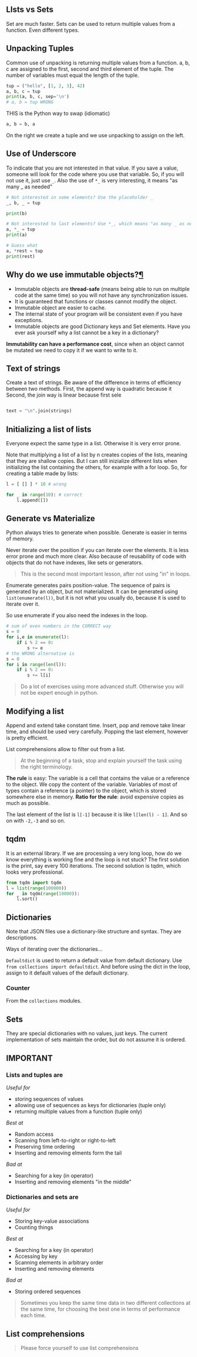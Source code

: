 ## LIsts vs Sets
Set are much faster.
Sets can be used to return multiple values from a function. Even different types.
## Unpacking Tuples
Common use of unpacking is returning multiple values from a function.
a, b, c are assigned to the first, second and third element of the tuple.
The number of variables must equal the length of the tuple.
```python
tup = ("hello", [1, 2, 3], 42)
a, b, c = tup
print(a, b, c, sep='\n')
# a, b = tup WRONG
```

 THIS is the Python way to swap (idiomatic)
```python
a, b = b, a
```
On the right we create a tuple and we use unpacking to assign on the left.
## Use of Underscore
To indicate that you are not interested in that value.
If you save a value, someone will look for the code where you use that variable. So, if you will not use it, just use `_`.
Also the use of `*_` is very interesting, it means "as many _ as needed"

```python
# Not interested in some elements? Use the placeholder _
_, b, _ = tup

print(b)

# Not interested to last elements? Use *_, which means "as many _ as needed"
a, *_ = tup
print(a)

# Guess what
a, *rest = tup
print(rest)
```

## Why do we use immutable objects?[¶](http://localhost:8888/lab/tree/L02-Python-DataStructures.ipynb#Why-do-we-use-immutable-objects?)

- Immutable objects are **thread-safe** (means being able to run on multiple code at the same time) so you will not have any synchronization issues.
- It is guaranteed that functions or classes cannot modify the object.
- Immutable object are easier to cache.
- The internal state of your program will be consistent even if you have exceptions.
- Immutable objects are good Dictionary keys and Set elements. Have you ever ask yourself why a list cannot be a key in a dictionary?

**Immutability can have a performance cost**, since when an object cannot be mutated we need to copy it if we want to write to it.

## Text of strings
Create a text of strings.
Be aware of the difference in terms of efficiency between two methods.
First, the append way is quadratic because it
Second, the join way is linear because first sele

```python

text = "\n".join(strings)
```

## Initializing a list of lists
Everyone expect the same type in a list.
Otherwise it is very error prone.

Note that multiplying a list of a list by n creates copies of the lists, meaning that they are shallow copies. But I can still inizialize different lists when initializing the list containing the others, for example with a for loop.
So, for creating a table made by lists:

```python
l = [ [] ] * 10 # wrong

for _ in range(10): # correct
	l.append([])
```

## Generate vs Materialize
Python always tries to generate when possible.
Generate is easier in terms of memory.

Never iterate over the position if you can iterate over the elements.
It is less error prone and much more clear.
Also because of reusability of code with objects that do not have indexes, like sets or generators.

> This is the second most important lesson, after not using "in" in loops.

Enumerate generates pairs position-value.
The sequence of pairs is generated by an object, but not materialized.
It can be generated using `list(enumerate(l))`, but it is not what you usually do, because it is used to iterate over it.

So use enumerate if you also need the indexes in the loop.

```python
# sum of even numbers in the CORRECT way
s = 0
for i,e in enumerate(l):
	if i % 2 == 0:
		s += e
# the WRONG alternative is
s = 0
for i in range(len(l)):
	if i % 2 == 0:
		s += l[i]
```

> Do a lot of exercises using more advanced stuff.
> Otherwise you will not be expert enough in python.

## Modifying a list
Append and extend take constant time.
Insert, pop and remove take linear time, and should be used very carefully.
Popping the last element, however is pretty efficient.

List comprehensions allow to filter out from a list.

> At the beginning of a task, stop and explain yourself the task using the right terminology.

**The rule** is easy: The variable is a cell that contains the value or a reference to the object. We copy the content of the variable. Variables of most of types contain a reference (a pointer) to the object, which is stored somewhere else in memory.
**Ratio for the rule**: avoid expensive copies as much as possible.

The last element of the list is `l[-1]` because it is like `l[len(l) - 1]`.
And so on with `-2,-3` and so on.


## tqdm
It is an external library.
If we are processing a very long loop, how do we know everything is working fine and the loop is not stuck?
The first solution is the print, say every 100 iterations.
The second solution is tqdm, which looks very professional.

```python
from tqdm import tqdm
l = list(range(100000))
for _ in tqdm(range(10000)):
	l.sort()
```

## Dictionaries
Note that JSON files use a dictionary-like structure and syntax.
They are descriptions.

Ways of iterating over the dictionaries...

`Defaultdict` is used to return a default value from default dictionary.
Use `from collections import defaultdict`.
And before using the dict in the loop, assign to it default values of the default dictionary.

### Counter
From the `collections` modules.


## Sets
They are special dictionaries with no values, just keys.
The current implementation of sets maintain the order, but do not assume it is ordered.

## IMPORTANT

### Lists and tuples are 

*Useful for*
- storing sequences of values
- allowing use of sequences as keys for dictionaries (tuple only)
- returning multiple values from a function (tuple only)

*Best at*
- Random access
- Scanning from left-to-right or right-to-left
- Preserving time ordering
- Inserting and removing elments form the tail

*Bad at* 
- Searching for a key (in operator)
- Inserting and removing elements "in the middle"

### Dictionaries and sets are

*Useful for*
- Storing key-value associations
- Counting things

*Best at*
- Searching for a key (in operator)
- Accessing by key
- Scanning elements in arbitrary order
- Inserting and removing elements 

*Bad at* 
- Storing ordered sequences

> Sometimes you keep the same time data in two different collections at the same time, for choosing the best one in terms of performance each time.


## List comprehensions
> Please force yourself to use list comprehensions


